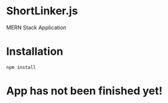 # ShortLinker.js
MERN Stack Application

# Installation
`npm install`

# App has not been finished yet!
